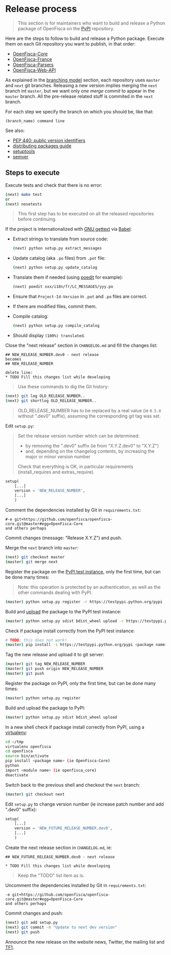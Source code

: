 # Release process

> This section is for maintainers who want to build and release a Python package of OpenFisca
> on the [PyPI](https://pypi.python.org/pypi) repository.

Here are the steps to follow to build and release a Python package.
Execute them on each Git repository you want to publish, in that order:
* [OpenFisca-Core](https://github.com/openfisca/openfisca-core)
* [OpenFisca-France](https://github.com/openfisca/openfisca-france)
* [OpenFisca-Parsers](https://github.com/openfisca/openfisca-parsers)
* [OpenFisca-Web-API](https://github.com/openfisca/openfisca-web-api)

As explained in the [branching model](development-process.md#branching-model) section,
each repository uses `master` and `next` git branches.
Releasing a new version implies merging the `next` branch int `master`,
but we want only *one merge commit* to appear in the `master` branch.
All the pre-release related stuff is commited in the `next` branch.

For each step we specify the branch on which you should be, like that:

    (branch_name) command line

See also:
* [PEP 440: public version identifiers](http://legacy.python.org/dev/peps/pep-0440/#public-version-identifiers)
* [distributing packages guide](https://python-packaging-user-guide.readthedocs.org/en/latest/distributing.html)
* [setuptools](https://pythonhosted.org/setuptools/setuptools.html)
* [semver](http://semver.org/)

## Steps to execute

Execute tests and check that there is no error:

```bash
(next) make test
or
(next) nosetests
```

> This first step has to be executed on all the released repositories before continuing.

If the project is internationalized with [GNU gettext](https://www.gnu.org/software/gettext/) via [Babel](http://babel.pocoo.org/):

* Extract strings to translate from source code:

  ```bash
  (next) python setup.py extract_messages
  ```

* Update catalog (aka `.po` files) from `.pot` file:

  ```bash
  (next) python setup.py update_catalog
  ```

* Translate them if needed (using [poedit](https://poedit.net/) for example):

  ```bash
  (next) poedit xxx/i18n/fr/LC_MESSAGES/yyy.po
  ```

* Ensure that `Project-Id-Version` in `.pot` and `.po` files are correct.

* If there are modified files, commit them.

* Compile catalog:

  ```bash
  (next) python setup.py compile_catalog
  ```

* Should display `(100%) translated`.

Close the "next release" section in `CHANGELOG.md` and fill the changes list:

  ```
  ## NEW_RELEASE_NUMBER.dev0 - next release
becomes
  ## NEW_RELEASE_NUMBER

delete line:
  * TODO Fill this changes list while developing
```

> Use these commands to dig the Git history:

```bash
(next) git log OLD_RELEASE_NUMBER..
(next) git shortlog OLD_RELEASE_NUMBER..
```

> OLD_RELEASE_NUMBER has to be replaced by a real value (ie `0.5.0` without ".dev0" suffix), assuming the corresponding git tag was set.

Edit `setup.py`:

> Set the release version number which can be determined:
> * by removing the ".dev0" suffix (ie from "X.Y.Z.dev0" to "X.Y.Z")
> * and, depending on the changelog contents, by increasing the major or minor version number
>
> Check that everything is OK, in particular requirements (install_requires and extras_require).

```python
setup(
    [...]
    version = 'NEW_RELEASE_NUMBER',
    [...]
    )
```

Comment the dependencies installed by Git in `requirements.txt`:

```
#-e git+https://github.com/openfisca/openfisca-core.git@master#egg=OpenFisca-Core
and others perhaps
```

Commit changes (message: "Release X.Y.Z") and push.

Merge the `next` branch into `master`:

```bash
(next) git checkout master
(master) git merge next
```

Register the package on the [PyPI test instance](https://wiki.python.org/moin/TestPyPI), only the first time, but can be done many times:

> Note: this operation is protected by an authentication, as well as the other commands dealing with PyPI.

```bash
(master) python setup.py register -r https://testpypi.python.org/pypi
```

Build and [upload](https://python-packaging-user-guide.readthedocs.org/en/latest/distributing.html#uploading-your-project-to-pypi) the package to the PyPI test instance:

```bash
(master) python setup.py sdist bdist_wheel upload -r https://testpypi.python.org/pypi
```

Check if package install correctly from the PyPI test instance:

```bash
# TODO: this does not work!
(master) pip install -i https://testpypi.python.org/pypi <package name>
```

Tag the new release and upload it to git server:

```bash
(master) git tag NEW_RELEASE_NUMBER
(master) git push origin NEW_RELEASE_NUMBER
(master) git push
```

Register the package on PyPI, only the first time, but can be done many times:

```bash
(master) python setup.py register
```

Build and upload the package to PyPI:

```bash
(master) python setup.py sdist bdist_wheel upload
```

In a new shell check if package install correctly from PyPI, using a [virtualenv](https://virtualenv.pypa.io/en/latest/):

```bash
cd ~/tmp
virtualenv openfisca
cd openfisca
source bin/activate
pip install <package name> (ie OpenFisca-Core)
python
import <module name> (ie openfisca_core)
deactivate
```

Switch back to the previous shell and checkout the `next` branch:

```bash
(master) git checkout next
```

Edit `setup.py` to change version number (ie increase patch number and add ".dev0" suffix):

```python
setup(
    [...]
    version = 'NEW_FUTURE_RELEASE_NUMBER.dev0',
    [...]
    )
```

Create the next release section in `CHANGELOG.md`, ie:

```
## NEW_FUTURE_RELEASE_NUMBER.dev0 - next release

* TODO Fill this changes list while developing
```

> Keep the "TODO" list item as is.

Uncomment the dependencies installed by Git in `requirements.txt`:

```
-e git+https://github.com/openfisca/openfisca-core.git@master#egg=OpenFisca-Core
and others perhaps
```

Commit changes and push:

```bash
(next) git add setup.py
(next) git commit -m "Update to next dev version"
(next) git push
```

Announce the new release on the website news, Twitter, the mailing list and [TF1](http://www.tf1.fr/).
